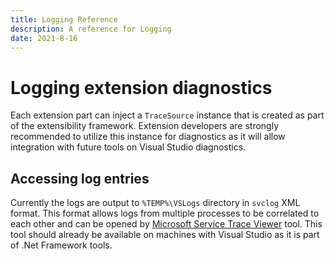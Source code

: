 ```yaml
---
title: Logging Reference
description: A reference for Logging
date: 2021-8-16
---
```


# Logging extension diagnostics

Each extension part can inject a `TraceSource` instance that is created as part of the extensibility framework. Extension developers are strongly recommended to utilize this instance for diagnostics as it will allow integration with future tools on Visual Studio diagnostics.

## Accessing log entries

Currently the logs are output to `%TEMP%\VSLogs` directory in `svclog` XML format. This format allows logs from multiple processes to be correlated to each other and can be opened by [Microsoft Service Trace Viewer](https://docs.microsoft.com/en-us/dotnet/framework/wcf/service-trace-viewer-tool-svctraceviewer-exe) tool. This tool should already be available on machines with Visual Studio as it is part of .Net Framework tools.